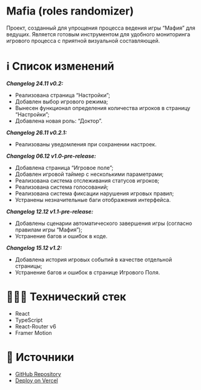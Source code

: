 # Mafia (roles randomizer)

Проект, созданный для упрощения процесса ведения игры “Мафия” для ведущих. Является готовым инструментом для удобного мониторинга игрового процесса с приятной визуальной составляющей.

# ℹ️ Список изменений

***Changelog 24.11 v0.2:***

- Реализована страница “Настройки”;
- Добавлен выбор игрового режима;
- Вынесен функционал определения количества игроков в страницу “Настройки”;
- Добавлена новая роль: “Доктор”.

***Changelog 26.11 v0.2.1:***

- Реализованы уведомления при сохранении настроек.

***Changelog 06.12 v1.0-pre-release:***

- Добавлена страница “Игровое поле”;
- Добавлен игровой таймер с несколькими параметрами;
- Реализована система отслеживания статусов игроков;
- Реализована система голосований;
- Реализована система фиксации нарушения игровых правил;
- Устранены незначительные баги отображения интерфейса.

***Changelog 12.12 v1.1-pre-release:***

- Добавлены сценарии автоматического завершения игры (согласно правилам игры “Мафия”);
- Устранение багов и ошибок в коде.

***Changelog 15.12 v1.2:***

- Добавлена история игровых событий в качестве отдельной страницы;
- Устранение багов и ошибок в странице Игрового Поля.

# 🧑🏼‍💻 Технический стек

- React
- TypeScript
- React-Router v6
- Framer Motion

# 📁 Источники

- [GitHub Repository](https://github.com/alashchev17/mafia-randomizer)
- [Deploy on Vercel](https://mafia-randomizer-react.vercel.app)